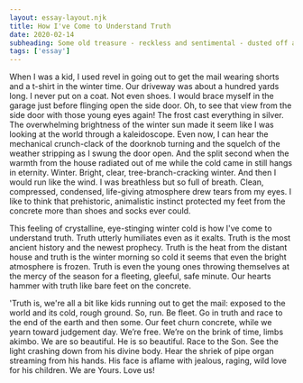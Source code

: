 ```yaml
---
layout: essay-layout.njk 
title: How I've Come to Understand Truth
date: 2020-02-14
subheading: Some old treasure - reckless and sentimental - dusted off and polished up for Valentine's Day.
tags: ['essay']
--- 
```


When I was a kid, I used revel in going out to get the mail wearing shorts and a t-shirt in the winter time. Our driveway was about a hundred yards long.  I never put on a coat.  Not even shoes.  I would brace myself in the garage just before flinging open the side door.  Oh, to see that view from the side door with those young eyes again!  The frost cast everything in silver.  The overwhelming brightness of the winter sun made it seem like I was looking at the world through a kaleidoscope.  Even now, I can hear the mechanical crunch-clack of the doorknob turning and the squelch of the weather stripping as I swung the door open.  And the split second when the warmth from the house radiated out of me while the cold came in still hangs in eternity.  Winter.  Bright, clear, tree-branch-cracking winter.  And then I would run like the wind.  I was breathless but so full of breath.  Clean, compressed, condensed, life-giving atmosphere drew tears from my eyes.  I like to think that prehistoric, animalistic instinct protected my feet from the concrete more than shoes and socks ever could.

This feeling of crystalline, eye-stinging winter cold is how I've come to understand truth.  Truth utterly humiliates even as it exalts.  Truth is the most ancient history and the newest prophecy.  Truth is the heat from the distant house and truth is the winter morning so cold it seems that even the bright atmosphere is frozen.  Truth is even the young ones throwing themselves at the mercy of the season for a fleeting, gleeful, safe minute.  Our hearts hammer with truth like bare feet on the concrete.

'Truth is, we're all a bit like kids running out to get the mail: exposed to the world and its cold, rough ground.  So, run.  Be fleet.  Go in truth and race to the end of the earth and then some.  Our feet churn concrete, while we yearn toward judgement day.  We’re free.  We’re on the brink of time, limbs akimbo.  We are so beautiful.  He is so beautiful.  Race to the Son.  See the light crashing down from his divine body.  Hear the shriek of pipe organ streaming from his hands.  His face is aflame with jealous, raging, wild love for his children.  We are Yours.  Love us!
